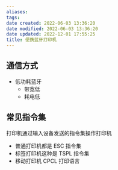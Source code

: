```yaml
---
aliases:
tags:
date created: 2022-06-03 13:36:20
date modified: 2022-06-03 13:36:20
date updated: 2022-12-01 17:55:25
title: 便携蓝牙打印机
---
```



## 通信方式

- 低功耗蓝牙
  - 带宽低
  - 耗电低

## 常见指令集

打印机通过输入设备发送的指令集操作打印机

- 普通打印机都是 ESC 指令集
- 标签打印机这种是 TSPL 指令集
- 移动打印机 CPCL 打印语言
